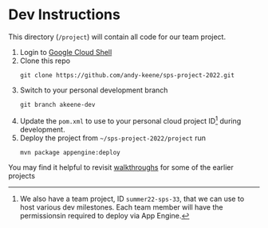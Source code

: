 # Dev Instructions

This directory (`/project`) will contain all code for our team project.

1. Login to [Google Cloud Shell](https://ssh.cloud.google.com/cloudshell/editor)
1. Clone this repo 
    ```
    git clone https://github.com/andy-keene/sps-project-2022.git
    ```
1. Switch to your personal development branch
    ```
    git branch akeene-dev
    ```
1. Update the `pom.xml` to use to your personal cloud project ID[^1] during development. 
1. Deploy the project from `~/sps-project-2022/project` run 
    ```
    mvn package appengine:deploy
    ```

You may find it helpful to revisit [walkthroughs](https://github.com/google/software-product-sprint) for some of the earlier projects

[^1]: We also have a team project, ID `summer22-sps-33`, that we can use to host various dev milestones. Each team member will have the permissionsin required to deploy via App Engine.
